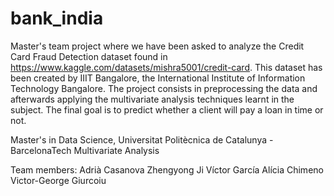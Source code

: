 # bank_india

Master's team project where we have been asked to analyze the Credit Card Fraud Detection dataset found in https://www.kaggle.com/datasets/mishra5001/credit-card. This dataset has been created by IIIT Bangalore, the International Institute of Information Technology Bangalore. The project consists in preprocessing the data and afterwards applying the multivariate analysis techniques learnt in the subject. The final goal is to predict whether a client will pay a loan in time or not.

Master's in Data Science, Universitat Politècnica de Catalunya - BarcelonaTech
Multivariate Analysis

Team members:
  Adrià Casanova
  Zhengyong Ji
  Víctor García
  Alícia Chimeno
  Victor-George Giurcoiu
